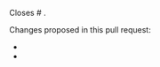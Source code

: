 <!---
This is a suggested pull request template for brainconn.
It's designed to capture information we've found to be useful in reviewing pull requests.

If there is other information that would be helpful to include, please don't hesitate to add it!

Please also label your pull request with the relevant tags.
See here for more information and a list of available options:
http://brainconn.readthedocs.io/en/latest/contributing.html#pull-requests
-->

Closes # .

Changes proposed in this pull request:

-
-
